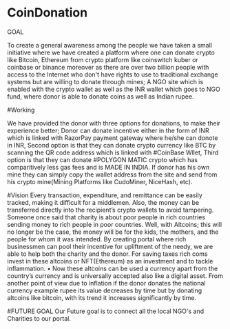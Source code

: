 # CoinDonation

GOAL

To create a general awareness among the people we have taken a small initiative where we have created a platform where one can donate crypto like Bitcoin, Ethereum from crypto platform like coinswitch kuber or coinbase or binance moreover as there are over two billion people with access to the Internet who don't have rights to use to traditional exchange systems but are willing to donate through mines; A NGO site which is enabled with the crypto wallet as well as the INR wallet which goes to NGO fund, where donor is able to donate coins as well as Indian rupee.

#Working

We have provided the donor with three options for donations, to make their experience better; Donor can donate incentive either in the form of INR which is linked with RazorPay payment gateway where he/she can donote in INR, Second option is that they can donate crypto currency like BTC by scanning the QR code address which is linked with #CoinBase Wllet, Third option is that they can donate #POLYGON MATIC crypto which has comparitively less gas fees and is MADE IN INDIA. If donor has his own mine they can simply copy the wallet address from the site  and send from his crypto mine(Mining Platforms like CudoMiner, NiceHash, etc).

#Vision 
Every transaction, expenditure, and remittance can be easily tracked, making it difficult for a middlemen. Also, the money can be transferred directly into the recipient’s crypto wallets to avoid tampering.
Someone once said that charity is about poor people in rich countries sending money to rich people in poor countries. Well, with Altcoins; this will no longer be the case, the money will be for the kids, the mothers, and the people for whom it was intended.
By creating portal where rich businessmen can pool their incentive for upliftment of the needy, we are able to help both the charity and the donor. For saving taxes rich coms invest in these altcoins or NFT(Ethereum) as an investment and to tackle inflammation.
•	Now these altcoins can be used a currency apart from the country’s currency and is universally accepted also like a digital asset. From another point of view due to inflation if the donor donates the national currency example rupee its value decreases by time but by donating altcoins like bitcoin, with its trend it increases significantly by time.

#FUTURE GOAL
Our Future goal is to connect all the local NGO's and Charities to our portal.
